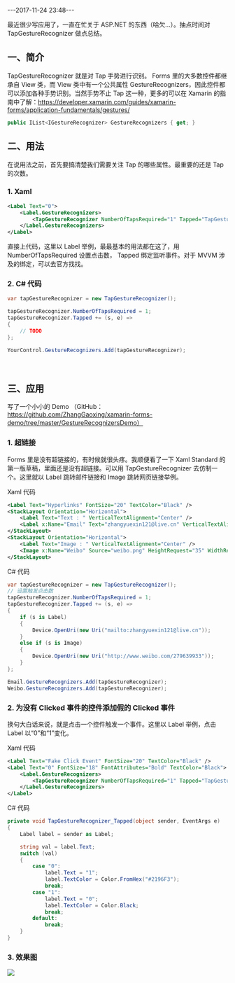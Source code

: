 ---2017-11-24 23:48---

最近很少写应用了，一直在忙关于 ASP.NET 的东西（哈欠...）。抽点时间对 TapGestureRecognizer 做点总结。

## 一、简介

TapGestureRecognizer 就是对 Tap 手势进行识别。 Forms 里的大多数控件都继承自 View 类，而 View 类中有一个公共属性 GestureRecognizers，因此控件都可以添加各种手势识别。当然手势不止 Tap 这一种，更多的可以在 Xamarin 的指南中了解：https://developer.xamarin.com/guides/xamarin-forms/application-fundamentals/gestures/

```c#
public IList<IGestureRecognizer> GestureRecognizers { get; }
```

## 二、用法

在说用法之前，首先要搞清楚我们需要关注 Tap 的哪些属性。最重要的还是 Tap 的次数。

### 1. Xaml

```xml
<Label Text="0">
    <Label.GestureRecognizers>
        <TapGestureRecognizer NumberOfTapsRequired="1" Tapped="TapGestureRecognizer_Tapped" />
    </Label.GestureRecognizers>
</Label>
```

直接上代码，这里以 Label 举例，最最基本的用法都在这了，用 NumberOfTapsRequired 设置点击数， Tapped 绑定监听事件。对于 MVVM 涉及的绑定，可以去官方找找。

### 2. C# 代码

```c#
var tapGestureRecognizer = new TapGestureRecognizer();

tapGestureRecognizer.NumberOfTapsRequired = 1;
tapGestureRecognizer.Tapped += (s, e) =>
{
    // TODO
};

YourControl.GestureRecognizers.Add(tapGestureRecognizer);
```
　　
## 三、应用

写了一个小小的 Demo （GitHub：https://github.com/ZhangGaoxing/xamarin-forms-demo/tree/master/GestureRecognizersDemo）

### 1. 超链接

Forms 里是没有超链接的，有时候就很头疼。我顺便看了一下 Xaml Standard 的第一版草稿，里面还是没有超链接。可以用 TapGestureRecognizer 去仿制一个。这里就以 Label 跳转邮件链接和 Image 跳转网页链接举例。

Xaml 代码

```xml
<Label Text="Hyperlinks" FontSize="20" TextColor="Black" />
<StackLayout Orientation="Horizontal">
    <Label Text="Text : " VerticalTextAlignment="Center" />
    <Label x:Name="Email" Text="zhangyuexin121@live.cn" VerticalTextAlignment="Center" TextColor="DodgerBlue"/>
</StackLayout>
<StackLayout Orientation="Horizontal">
    <Label Text="Image : " VerticalTextAlignment="Center" />
    <Image x:Name="Weibo" Source="weibo.png" HeightRequest="35" WidthRequest="35" VerticalOptions="Center" />
</StackLayout>
```

C# 代码

```c#
var tapGestureRecognizer = new TapGestureRecognizer();
// 设置触发点击数
tapGestureRecognizer.NumberOfTapsRequired = 1;
tapGestureRecognizer.Tapped += (s, e) =>
{
    if (s is Label)
    {
        Device.OpenUri(new Uri("mailto:zhangyuexin121@live.cn"));
    }
    else if (s is Image)
    {
        Device.OpenUri(new Uri("http://www.weibo.com/279639933"));
    }
};

Email.GestureRecognizers.Add(tapGestureRecognizer);
Weibo.GestureRecognizers.Add(tapGestureRecognizer);
```

### 2. 为没有 Clicked 事件的控件添加假的 Clicked 事件

换句大白话来说，就是点击一个控件触发一个事件。这里以 Label 举例，点击 Label 以“0”和“1”变化。

Xaml 代码

```xml
<Label Text="Fake Click Event" FontSize="20" TextColor="Black" />
<Label Text="0" FontSize="18" FontAttributes="Bold" TextColor="Black">
    <Label.GestureRecognizers>
        <TapGestureRecognizer NumberOfTapsRequired="1" Tapped="TapGestureRecognizer_Tapped" />
    </Label.GestureRecognizers>
</Label>
```

C# 代码

```c#
private void TapGestureRecognizer_Tapped(object sender, EventArgs e)
{
    Label label = sender as Label;

    string val = label.Text;
    switch (val)
    {
        case "0":
            label.Text = "1";
            label.TextColor = Color.FromHex("#2196F3");
            break;
        case "1":
            label.Text = "0";
            label.TextColor = Color.Black;
            break;
        default:
            break;
    }
}
```

### 3. 效果图
![](http://blogres.zhangyue.xin/18-2-13/49075328.jpg)
